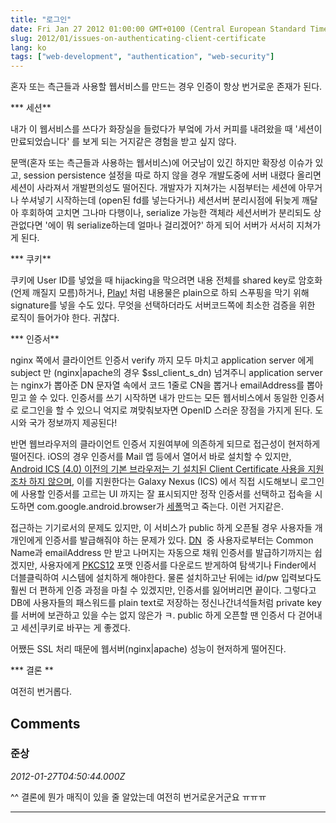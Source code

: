 ```yaml
---
title: "로그인"
date: Fri Jan 27 2012 01:00:00 GMT+0100 (Central European Standard Time)
slug: 2012/01/issues-on-authenticating-client-certificate
lang: ko
tags: ["web-development", "authentication", "web-security"]
---
```


혼자 또는 측근들과 사용할 웹서비스를 만드는 경우 인증이 항상 번거로운 존재가 된다.

*** 세션**

내가 이 웹서비스를 쓰다가 화장실을 들렀다가 부엌에 가서 커피를 내려왔을 때 '세션이 만료되었습니다' 를 보게 되는 거지같은 경험을 받고 싶지 않다.

문맥(혼자 또는 측근들과 사용하는 웹서비스)에 어긋남이 있긴 하지만 확장성 이슈가 있고, session persistence 설정을 따로 하지 않을 경우 개발도중에 서버 내렸다 올리면 세션이 사라져서 개발편의성도 떨어진다. 개발자가 지쳐가는 시점부터는 세션에 아무거나 쑤셔넣기 시작하는데 (open된 fd를 넣는다거나) 세션서버 분리시점에 뒤늦게 깨달아 후회하여 고치면 그나마 다행이나, serialize 가능한 객체라 세션서버가 분리되도 상관없다면 '에이 뭐 serialize하는데 얼마나 걸리겠어?' 하게 되어 서버가 서서히 지쳐가게 된다.

*** 쿠키**

쿠키에 User ID를 넣었을 때 hijacking을 막으려면 내용 전체를 shared key로 암호화(언제 깨질지 모름)하거나, [Play!](http://www.playframework.org/) 처럼 내용물은 plain으로 하되 스푸핑을 막기 위해 signature를 넣을 수도 있다. 무엇을 선택하더라도 서버코드쪽에 최소한 검증을 위한 로직이 들어가야 한다. 귀찮다.

*** 인증서**

nginx 쪽에서 클라이언트 인증서 verify 까지 모두 마치고 application server 에게 subject 만 (nginx|apache의 경우 $ssl_client_s_dn) 넘겨주니 application server는 nginx가 뽑아준 DN 문자열 속에서 코드 1줄로 CN을 뽑거나 emailAddress를 뽑아 믿고 쓸 수 있다. 인증서를 쓰기 시작하면 내가 만드는 모든 웹서비스에서 동일한 인증서로 로그인을 할 수 있으니 억지로 껴맞춰보자면 OpenID 스러운 장점을 가지게 된다. 도시와 국가 정보까지 제공된다!

반면 웹브라우저의 클라이언트 인증서 지원여부에 의존하게 되므로 접근성이 현저하게 떨어진다. iOS의 경우 인증서를 Mail 앱 등에서 열어서 바로 설치할 수 있지만, [Android ICS (4.0) 이전의 기본 브라우저는 기 설치된 Client Certificate 사용을 지원조차 하지 않으며](http://code.google.com/p/android/issues/detail?id=8196), 이를 지원한다는 Galaxy Nexus (ICS) 에서 직접 시도해보니 로그인에 사용할 인증서를 고르는 UI 까지는 잘 표시되지만 정작 인증서를 선택하고 접속을 시도하면 com.google.android.browser가 [세폴](http://en.wikipedia.org/wiki/Segmentation_fault)먹고 죽는다. 이런 거지같은.

접근하는 기기로서의 문제도 있지만, 이 서비스가 public 하게 오픈될 경우 사용자들 개개인에게 인증서를 발급해줘야 하는 문제가 있다. [DN](http://en.wikipedia.org/wiki/Distinguished_Name#Directory_structure)  중 사용자로부터는 Common Name과 emailAddress 만 받고 나머지는 자동으로 채워 인증서를 발급하기까지는 쉽겠지만, 사용자에게 [PKCS12](http://en.wikipedia.org/wiki/PKCS12) 포맷 인증서를 다운로드 받게하여 탐색기나 Finder에서 더블클릭하여 시스템에 설치하게 해야한다. 물론 설치하고난 뒤에는 id/pw 입력보다도 훨씬 더 편하게 인증 과정을 마칠 수 있겠지만, 인증서를 잃어버리면 끝이다. 그렇다고 DB에 사용자들의 패스워드를 plain text로 저장하는 정신나간녀석들처럼 private key를 서버에 보관하고 있을 수는 없지 않은가 ㅋ. public 하게 오픈할 땐 인증서 다 걷어내고 세션|쿠키로 바꾸는 게 좋겠다.

어쨌든 SSL 처리 때문에 웹서버(nginx|apache) 성능이 현저하게 떨어진다.

*** 결론 **

여전히 번거롭다.

## Comments

### 준상
*2012-01-27T04:50:44.000Z*

^^ 결론에 뭔가 매직이 있을 줄 알았는데 여전히 번거로운거군요 ㅠㅠㅠ

---
